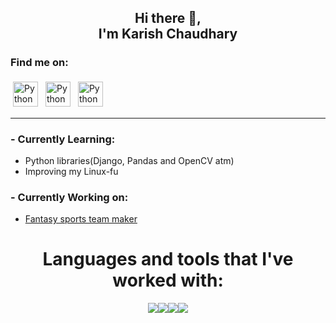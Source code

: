 <div align="center">
 <h2> Hi there 👋,<br>I'm Karish Chaudhary<br></h2>
</div>

### **Find me on:**
<p align="left">
 <a href="https://www.linkedin.com/in/karish-chaudhary/"> <img src="https://img.icons8.com/fluency/48/000000/linkedin.png" alt="Python" height="40" style="vertical-align:top; margin:4px"></a> 
 <a href="mailto:karish.ch15@gmail.com"> <img src="https://img.icons8.com/color/48/000000/gmail-new.png" alt="Python" height="40" style="vertical-align:top; margin:4px"></a>
 <a href="https://www.instagram.com/karish.15/"> <img src="https://img.icons8.com/fluency/48/000000/instagram-new.png" alt="Python" height="40" style="vertical-align:top; margin:4px"></a>
</p>

---

### - **Currently Learning**:  

  - Python libraries(Django, Pandas and OpenCV atm)
  - Improving my Linux-fu

### - **Currently Working on**:

  - [Fantasy sports team maker](https://github.com/Karish-15/Fantasy-Sports-Team-Maker) 



<h1 align = "center">Languages and tools that I've worked with:</h1> 
<div align="center">
 <img src="https://img.icons8.com/color/48/000000/c-programming.png"/><img src="https://img.icons8.com/color/48/000000/c-plus-plus-logo.png"/><img src="https://img.icons8.com/color/48/000000/python--v2.png"/><img src="https://img.icons8.com/color/48/000000/git.png"/>

 </div>
